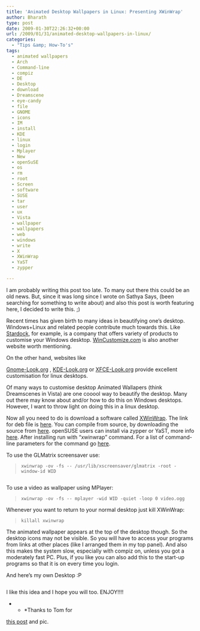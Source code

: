 ```yaml
---
title: 'Animated Desktop Wallpapers in Linux: Presenting XWinWrap'
author: Bharath
type: post
date: 2009-01-30T22:26:32+00:00
url: /2009/01/31/animated-desktop-wallpapers-in-linux/
categories:
  - "Tips &amp; How-To's"
tags:
  - animated wallpapers
  - Arch
  - Command-line
  - compiz
  - DE
  - Desktop
  - download
  - Dreamscene
  - eye-candy
  - file
  - GNOME
  - icons
  - IM
  - install
  - KDE
  - linux
  - login
  - Mplayer
  - New
  - openSuSE
  - os
  - rm
  - root
  - Screen
  - software
  - SUSE
  - tar
  - user
  - ux
  - Vista
  - wallpaper
  - wallpapers
  - web
  - windows
  - write
  - X
  - XWinWrap
  - YaST
  - zypper

---
```

I am probably writing this post too late. To many out there this could be an old news. But, since it was long since I wrote on Sathya Says, (been searching for something to write about) and also this post is worth featuring here, I decided to write this. ;)

Recent times has given birth to many ideas in beautifying one&#8217;s desktop. Windows+Linux and related people contribute much towards this. Like [Stardock][1], for example, is a company that offers variety of products to customise your Windows desktop. [WinCustomize.com][2] is also another website worth mentioning.

<!--more-->On the other hand, websites like 

[Gnome-Look.org][3] , [KDE-Look.org][4] or [XFCE-Look.org][5] provide excellent customisation for linux desktops.

Of many ways to customise desktop Animated Wallapers (think Dreamscenes in Vista) are one cooool way to beautify the desktop. Many out there may know about and/or how to do this on Windows desktops. However, I want to throw light on doing this in a linux desktop.

Now all you need to do is download a software called [XWinWrap][6]. The link for deb file is [here][7]. You can compile from source, by downloading the source from [here][8]. openSUSE users can install via zypper or YaST, more info [here][9]. After installing run with &#8220;xwinwrap&#8221; command. For a list of command-line parameters for the command go [here][6].

To use the GLMatrix screensaver use:

> `xwinwrap -ov -fs -- /usr/lib/xscreensaver/glmatrix -root -window-id WID`

<img class="alignnone" src="http://tombuntu.com/wp-content/uploads/2008/12/xwinwrap1.jpg" alt=""   />

To use a video as wallpaper using MPlayer:

> `xwinwrap -ov -fs -- mplayer -wid WID -quiet -loop 0 video.ogg`

Whenever you want to return to your normal desktop just kill XWinWrap:

> `killall xwinwrap`

The animated wallpaper appears at the top of the desktop though. So the desktop icons may not be visible. So you will have to access your programs from links at other places (like I arranged them in my top panel). And also this makes the system slow, especially with compiz on, unless you got a moderately fast PC. Plus, if you like you can also add this to the start-up programs so that it is on every time you login.

And here&#8217;s my own Desktop :P

[<img class="alignnone" src="http://img300.imageshack.us/img300/5684/screenshotrz2.png" alt=""   />][10]

I like this idea and I hope you will too. ENJOY!!!!

* * *Thanks to Tom for 

[this post][11] and pic.</p>

 [1]: http://stardock.com/
 [2]: http://wincustomize.com
 [3]: http://gnome-look.org
 [4]: http://kde-look.org
 [5]: http://xfce-look.org
 [6]: http://swik.net/xwinwrap
 [7]: http://tech.shantanugoel.com/resources/downloads/shantz-xwinwrap.zip
 [8]: http://webcvs.freedesktop.org/xapps/xwinwrap/
 [9]: http://en.opensuse.org/Xwinwrap
 [10]: http://img300.imageshack.us/img300/5684/screenshotrz2.png
 [11]: http://tombuntu.com/index.php/2008/12/15/animated-wallpaper-on-your-ubuntu-810-desktop/
